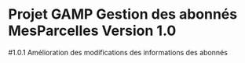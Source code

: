 Projet GAMP
Gestion des abonnés MesParcelles
Version 1.0
=====
#1.0.1
Amélioration des modifications des informations des abonnés